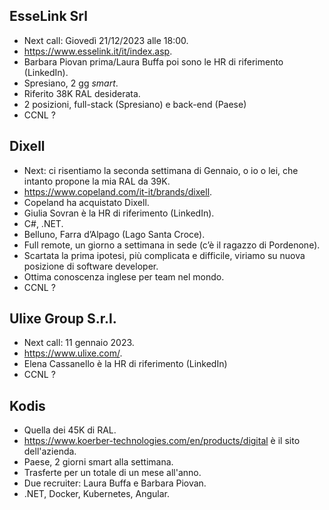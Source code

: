 ## EsseLink Srl
- Next call: Giovedì 21/12/2023 alle 18:00.
- https://www.esselink.it/it/index.asp.
- Barbara Piovan prima/Laura Buffa poi sono le HR di riferimento (LinkedIn).
- Spresiano, 2 gg *smart*.
- Riferito 38K RAL desiderata.
- 2 posizioni, full-stack (Spresiano) e back-end (Paese)
- CCNL ?

## Dixell
- Next: ci risentiamo la seconda settimana di Gennaio, o io o lei, che intanto propone la mia RAL da 39K.
- https://www.copeland.com/it-it/brands/dixell.
- Copeland ha acquistato Dixell.
- Giulia Sovran è la HR di riferimento (LinkedIn).
- C#, .NET.
- Belluno, Farra d’Alpago (Lago Santa Croce).
- Full remote, un giorno a settimana in sede (c’è il ragazzo di Pordenone).
- Scartata la prima ipotesi, più complicata e difficile, viriamo su nuova posizione di software developer.
- Ottima conoscenza inglese per team nel mondo.
- CCNL ?

## Ulixe Group S.r.l.
- Next call: 11 gennaio 2023.
- https://www.ulixe.com/.
- Elena Cassanello è la HR di riferimento (LinkedIn)
- CCNL ?

## Kodis
- Quella dei 45K di RAL.
- https://www.koerber-technologies.com/en/products/digital è il sito dell'azienda.
- Paese, 2 giorni smart alla settimana.
- Trasferte per un totale di un mese all'anno.
- Due recruiter: Laura Buffa e Barbara Piovan.
- .NET, Docker, Kubernetes, Angular.

